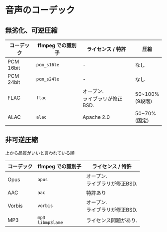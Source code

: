 # 音声のコーデック

## 無劣化、可逆圧縮

コーデック | ffmpeg での識別子 | ライセンス / 特許 | 圧縮
--- | --- | --- | ---
PCM 16bit | `pcm_s16le` | - | なし
PCM 24bit | `pcm_s24le` | - | なし
FLAC | `flac` | オープン.<br/>ライブラリが修正BSD. | 50~100% <br/> (9段階)
ALAC | `alac` | Apache 2.0 | 50~70% <br/> (固定)

## 非可逆圧縮

上から品質がいいと言われている順

コーデック | ffmpeg での識別子 | ライセンス / 特許
--- | --- | ---
Opus | `opus` | オープン. <br/> ライブラリが修正BSD.
AAC | `aac` | 特許あり
Vorbis| `vorbis` | オープン. <br/> ライブラリが修正BSD.
MP3 | `mp3` <br/> `libmp3lame` | ライセンス問題があり.